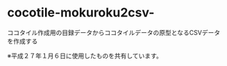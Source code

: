 cocotile-mokuroku2csv-
======================

ココタイル作成用の目録データからココタイルデータの原型となるCSVデータを作成する

※平成２７年１月６日に使用したものを共有しています。
